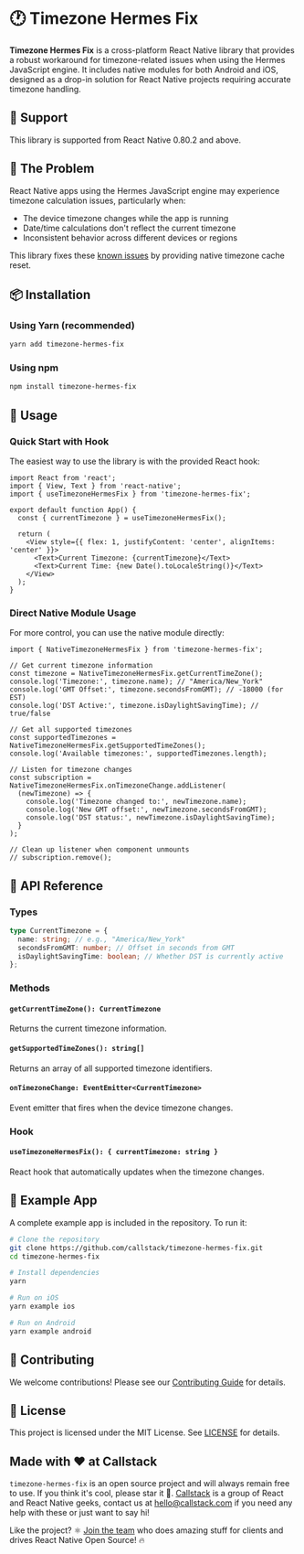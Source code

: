 # 🕐 Timezone Hermes Fix

<!-- TODO -->
<!-- [![npm version](https://badge.fury.io/js/timezone-hermes-fix.svg)](https://badge.fury.io/js/timezone-hermes-fix)
[![License: MIT](https://img.shields.io/badge/License-MIT-yellow.svg)](https://opensource.org/licenses/MIT)
[![CI](https://github.com/callstack/timezone-hermes-fix/workflows/CI/badge.svg)](https://github.com/callstack/timezone-hermes-fix/actions) -->

**Timezone Hermes Fix** is a cross-platform React Native library that provides a robust workaround for timezone-related issues when using the Hermes JavaScript engine. It includes native modules for both Android and iOS, designed as a drop-in solution for React Native projects requiring accurate timezone handling.

## 🚀 Support

This library is supported from React Native 0.80.2 and above.

## 🔧 The Problem

React Native apps using the Hermes JavaScript engine may experience timezone calculation issues, particularly when:

- The device timezone changes while the app is running
- Date/time calculations don't reflect the current timezone
- Inconsistent behavior across different devices or regions

This library fixes these [known issues](https://github.com/facebook/hermes/pull/1693) by providing native timezone cache reset.

## 📦 Installation

### Using Yarn (recommended)

```sh
yarn add timezone-hermes-fix
```

### Using npm

```sh
npm install timezone-hermes-fix
```

## 🎯 Usage

### Quick Start with Hook

The easiest way to use the library is with the provided React hook:

```tsx
import React from 'react';
import { View, Text } from 'react-native';
import { useTimezoneHermesFix } from 'timezone-hermes-fix';

export default function App() {
  const { currentTimezone } = useTimezoneHermesFix();

  return (
    <View style={{ flex: 1, justifyContent: 'center', alignItems: 'center' }}>
      <Text>Current Timezone: {currentTimezone}</Text>
      <Text>Current Time: {new Date().toLocaleString()}</Text>
    </View>
  );
}
```

### Direct Native Module Usage

For more control, you can use the native module directly:

```tsx
import { NativeTimezoneHermesFix } from 'timezone-hermes-fix';

// Get current timezone information
const timezone = NativeTimezoneHermesFix.getCurrentTimeZone();
console.log('Timezone:', timezone.name); // "America/New_York"
console.log('GMT Offset:', timezone.secondsFromGMT); // -18000 (for EST)
console.log('DST Active:', timezone.isDaylightSavingTime); // true/false

// Get all supported timezones
const supportedTimezones = NativeTimezoneHermesFix.getSupportedTimeZones();
console.log('Available timezones:', supportedTimezones.length);

// Listen for timezone changes
const subscription = NativeTimezoneHermesFix.onTimezoneChange.addListener(
  (newTimezone) => {
    console.log('Timezone changed to:', newTimezone.name);
    console.log('New GMT offset:', newTimezone.secondsFromGMT);
    console.log('DST status:', newTimezone.isDaylightSavingTime);
  }
);

// Clean up listener when component unmounts
// subscription.remove();
```

## 📱 API Reference

### Types

```typescript
type CurrentTimezone = {
  name: string; // e.g., "America/New_York"
  secondsFromGMT: number; // Offset in seconds from GMT
  isDaylightSavingTime: boolean; // Whether DST is currently active
};
```

### Methods

#### `getCurrentTimeZone(): CurrentTimezone`

Returns the current timezone information.

#### `getSupportedTimeZones(): string[]`

Returns an array of all supported timezone identifiers.

#### `onTimezoneChange: EventEmitter<CurrentTimezone>`

Event emitter that fires when the device timezone changes.

### Hook

#### `useTimezoneHermesFix(): { currentTimezone: string }`

React hook that automatically updates when the timezone changes.

## 🧪 Example App

A complete example app is included in the repository. To run it:

```sh
# Clone the repository
git clone https://github.com/callstack/timezone-hermes-fix.git
cd timezone-hermes-fix

# Install dependencies
yarn

# Run on iOS
yarn example ios

# Run on Android
yarn example android
```

## 🤝 Contributing

We welcome contributions! Please see our [Contributing Guide](CONTRIBUTING.md) for details.

## 📄 License

This project is licensed under the MIT License. See [LICENSE](LICENSE) for details.

## Made with ❤️ at Callstack

`timezone-hermes-fix` is an open source project and will always remain free to use. If you think it's cool, please star it 🌟. [Callstack][callstack-readme-with-love] is a group of React and React Native geeks, contact us at [hello@callstack.com](mailto:hello@callstack.com) if you need any help with these or just want to say hi!

Like the project? ⚛️ [Join the team](https://callstack.com/careers/?utm_campaign=Senior_RN&utm_source=github&utm_medium=readme) who does amazing stuff for clients and drives React Native Open Source! 🔥

<!-- badges -->

[callstack-readme-with-love]: https://callstack.com/?utm_source=github.com&utm_medium=referral&utm_campaign=repack&utm_term=readme-with-love
